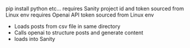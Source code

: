 pip install python etc... 
requires Sanity project id and token sourced from Linux env
requires Openai API token sourced from Linux env

- Loads posts from csv file in same directory
- Calls openai to structure posts and generate content
- loads into Sanity
